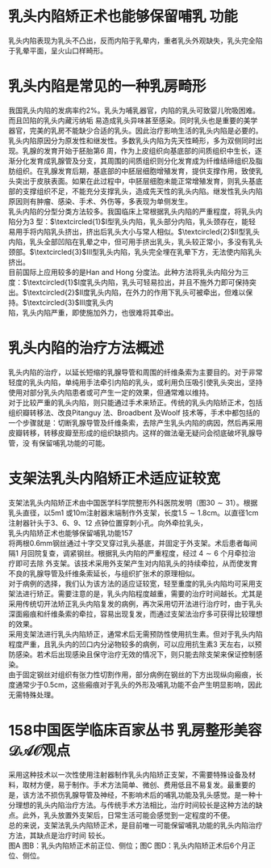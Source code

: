 # 乳头内陷矫正术也能够保留哺乳 功能  
乳头内陷表现为乳头不凸出，反而内陷于乳晕内，重者乳头外观缺失，乳头完全陷于乳晕平面，呈火山口样畸形。  
#  乳头内陷是常见的一种乳房畸形  
我国乳头内陷的发病率约$2\%$。乳头为哺乳器官，内陷的乳头可致婴儿吮吸困难。而且凹陷的乳头内藏污纳垢 易造成乳头异味甚至感染。同时乳头也是重要的美学器官，完美的乳房不能缺少合适的乳头。因此治疗影响生活的乳头内陷是必要的。  
乳头内陷原因分为原发性和继发性。多数乳头内陷为先天性畸形，多为双侧同时出现。乳腺的发育开始于胚胎第6 周，作为上皮组织向基底部的间质组织中生长，逐渐分化发育成乳腺管及分支，其周围的间质组织则分化发育成为纤维结缔组织及脂肪组织。在乳腺发育后期，基底部的中胚层细胞增殖发育，提供支撑作用，致使乳头突出于皮肤表面。如果在此过程中，中胚层细胞未能正常增殖发育，则乳头基底部的支撑组织不足，不能充分支撑乳头，造成先天性的乳头内陷。继发性乳头内陷原因则有肿瘤、感染、手术、外伤等，多表现为单侧发生。  
乳头内陷的分型分类方法较多。我国临床上常根据乳头内陷的严重程度，将乳头内陷分为3 型：$\textcircled{1}$Ⅰ型乳头内陷，乳头部分内陷，乳头颈存在，能轻易用手将内陷乳头挤出，挤出后乳头大小与常人相似。$\textcircled{2}$Ⅱ型乳头内陷，乳头全部凹陷在乳晕之中，但可用手挤出乳头，乳头较正常小，多没有乳头颈部。$\textcircled{3}$Ⅲ型乳头内陷，乳头完全埋在乳晕下方，无法使内陷乳头挤出。  
目前国际上应用较多的是Han and Hong 分度法。此种方法将乳头内陷分为三度：$\textcircled{1}$Ⅰ度乳头内陷，乳头可轻易拉出，并且不施外力即可保持突出。$\textcircled{2}$Ⅱ度乳头内陷，在外力的作用下乳头可被牵出，但难以保持。$\textcircled{3}$Ⅲ度乳头内  
陷，乳头内陷严重，即使施加外力，也很难将其牵出。  
#  乳头内陷的治疗方法概述  
乳头内陷的治疗，以延长短缩的乳腺导管和周围的纤维条索为主要目的。对于非常轻度的乳头内陷，单纯用手法牵引内陷的乳头，或利用负压吸引使乳头突出，坚持使用对部分乳头内陷患者或可产生一定的效果，但通常难以维持。  
对于比较严重的乳头内陷，则只能通过手术来矫正。传统的乳头内陷矫正术，包括组织瓣转移法、改良Pitanguy 法、Broadbent 及Woolf 技术等，手术中都包括的一个步骤就是：切断乳腺导管及纤维条索，去除产生乳头内陷的病因，然后再采用皮瓣转移，转移皮瓣至形成的组织缺损内。这样的做法毫无疑问会彻底破坏乳腺导管，没 有保留哺乳功能的可能。  
#  支架法乳头内陷矫正术适应证较宽  
支架法乳头内陷矫正术由中国医学科学院整形外科医院发明（图$30\sim31$）。根据乳头直径，以$5\mathrm{m}1$ 或$10\mathrm{m}$注射器末端制作外支架，长度$1.5\sim1.8\mathrm{cm}$。以直径1cm 注射器针头于3、6、9、12 点钟位置穿刺小孔。向外牵拉乳头，  
乳头内陷矫正术也能够保留哺乳功能157  
将两根$0.6\mathrm{mm}$钢丝通过十字交叉穿过乳头基底，并固定于外支架。术后患者每间隔1 月回院复查，调紧钢丝。根据乳头内陷的严重程度，经过 $4\sim6$ 个月牵拉治疗即可去除 外支架。该技术采用外支架产生对内陷乳头的持续牵拉，从而使发育不良的乳腺导管及纤维条索延长，与组织扩张术的原理相似。  
对于病例的选择，我们认为该方法的适应证较宽，轻至重度的乳头内陷均可采用支架法进行矫正。需要注意的是，乳头内陷程度越重，需要的治疗时间越长。尤其是采用传统切开法矫正乳头内陷复发的病例，再次采用切开法进行治疗时，由于乳头深面瘢痕和纤维条索的牵拉，容易出现复发，而通过支架法治疗多可获得比较理想的效果。  
采用支架法进行乳头内陷矫正，通常术后无需预防性使用抗生素。但对于乳头内陷程度严重，且乳头内的凹口内分泌物较多的病例，可以应用抗生素3 天左右，以预防感染。若术后出现感染且保守治疗无效的情况下，则只能去除支架来保证控制感染。  
由于固定钢丝对组织有张力性切割作用，部分病例在钢丝的下方出现纵向瘢痕，长度通常少于$0.5\mathrm{cm}$，这些瘢痕对于乳头的外形及哺乳功能不会产生明显影响，因此无需特殊处理。  
# 158中国医学临床百家丛书 乳房整形美容  $\mathcal{D A O}$观点  
采用这种技术以一次性使用注射器制作乳头内陷矫正支架，不需要特殊设备及材料，取材方便，易于制作。手术方法简单、微创、费用低且不易复发。最重要的是，该方法不损伤乳腺导管及神经，不影响术后的哺乳功能及乳头感觉。是一种十分理想的乳头内陷治疗方法。与传统手术方法相比，治疗时间较长是这种方法的缺点。此外，乳头放置外支架后，日常生活可能会感觉到一定程度的不便。  
总的来说，支架法乳头内陷矫正术，是目前唯一可能保留哺乳功能的乳头内陷治疗方法，其缺点是治疗时间 较长。  
图A 图B：乳头内陷矫正术前正位、侧位；图C 图D：乳头内陷矫正术后6个月正位、侧位。  
